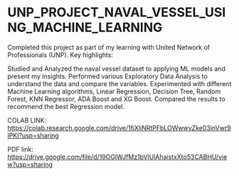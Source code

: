 # UNP_PROJECT_NAVAL_VESSEL_USING_MACHINE_LEARNING
Completed this project as part of my learning with United Network of Professionals (UNP). Key highlights:

Studied and Analyzed the naval vessel dataset to applying ML models and present my insights.
Performed various Exploratory Data Analysis to understand the data and compare the variables.
Experimented with different Machine Learning algorithms, Linear Regression, Decision Tree, Random Forest, KNN Regressor, ADA Boost and XG Boost.
Compared the results to recommend the best Regression model.



COLAB LINK: https://colab.research.google.com/drive/1fiXljNRtPFbLOWwwyZke03inVwr9lPKI?usp=sharing


PDF link: https://drive.google.com/file/d/19OGlWJfMz1bVlUlAhaistxXto53CABHU/view?usp=sharing
